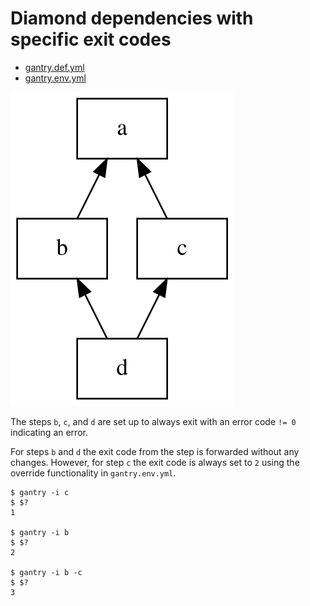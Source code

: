 # Diamond dependencies with specific exit codes

* [gantry.def.yml](./gantry.def.yml)
* [gantry.env.yml](./gantry.env.yml)

![pipeline.svg](./pipeline.svg)

The steps `b`, `c`, and `d` are set up to always exit with an error code
`!= 0` indicating an error.

For steps `b` and `d` the exit code from the step is forwarded without any
changes. However, for step `c` the exit code is always set to `2` using the
override functionality in `gantry.env.yml`.

```
$ gantry -i c
$ $?
1

$ gantry -i b
$ $?
2

$ gantry -i b -c
$ $?
3
```
